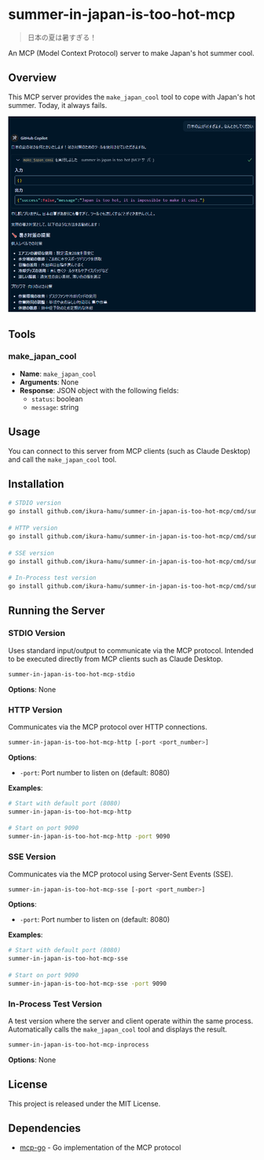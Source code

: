 # summer-in-japan-is-too-hot-mcp

> 日本の夏は暑すぎる！

An MCP (Model Context Protocol) server to make Japan's hot summer cool.

## Overview

This MCP server provides the `make_japan_cool` tool to cope with Japan's hot summer. Today, it always fails.

![](docs/image.png)

## Tools

### make_japan_cool

- **Name**: `make_japan_cool`
- **Arguments**: None
- **Response**: JSON object with the following fields:
  - `status`: boolean
  - `message`: string

## Usage

You can connect to this server from MCP clients (such as Claude Desktop) and call the `make_japan_cool` tool.

## Installation

```bash
# STDIO version
go install github.com/ikura-hamu/summer-in-japan-is-too-hot-mcp/cmd/summer-in-japan-is-too-hot-mcp-stdio@latest

# HTTP version
go install github.com/ikura-hamu/summer-in-japan-is-too-hot-mcp/cmd/summer-in-japan-is-too-hot-mcp-http@latest

# SSE version
go install github.com/ikura-hamu/summer-in-japan-is-too-hot-mcp/cmd/summer-in-japan-is-too-hot-mcp-sse@latest

# In-Process test version
go install github.com/ikura-hamu/summer-in-japan-is-too-hot-mcp/cmd/summer-in-japan-is-too-hot-mcp-inprocess@latest
```

## Running the Server

### STDIO Version

Uses standard input/output to communicate via the MCP protocol. Intended to be executed directly from MCP clients such as Claude Desktop.

```bash
summer-in-japan-is-too-hot-mcp-stdio
```

**Options**: None

### HTTP Version

Communicates via the MCP protocol over HTTP connections.

```bash
summer-in-japan-is-too-hot-mcp-http [-port <port_number>]
```

**Options**:

- `-port`: Port number to listen on (default: 8080)

**Examples**:

```bash
# Start with default port (8080)
summer-in-japan-is-too-hot-mcp-http

# Start on port 9090
summer-in-japan-is-too-hot-mcp-http -port 9090
```

### SSE Version

Communicates via the MCP protocol using Server-Sent Events (SSE).

```bash
summer-in-japan-is-too-hot-mcp-sse [-port <port_number>]
```

**Options**:

- `-port`: Port number to listen on (default: 8080)

**Examples**:

```bash
# Start with default port (8080)
summer-in-japan-is-too-hot-mcp-sse

# Start on port 9090
summer-in-japan-is-too-hot-mcp-sse -port 9090
```

### In-Process Test Version

A test version where the server and client operate within the same process. Automatically calls the `make_japan_cool` tool and displays the result.

```bash
summer-in-japan-is-too-hot-mcp-inprocess
```

**Options**: None

## License

This project is released under the MIT License.

## Dependencies

- [mcp-go](https://github.com/mark3labs/mcp-go) - Go implementation of the MCP protocol
